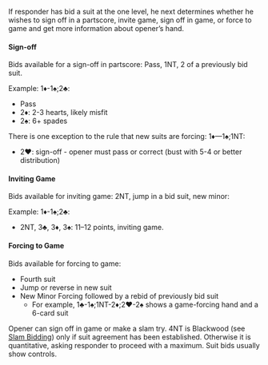 If responder has bid a suit at the one level, he next determines whether he wishes
to sign off in a partscore, invite game, sign off in game, or force to game and get
more information about opener’s hand.

#### Sign-off
Bids available for a sign-off in partscore: Pass, 1NT, 2 of a previously bid suit.

Example: 1♦-1♠;2♣:
   * Pass
   * 2♦: 2-3 hearts, likely misfit
   * 2♠: 6+ spades

There is one exception to the rule that new suits are forcing: 1♦—1♠;1NT:
   * 2♥: sign-off - opener must pass or correct (bust with 5-4 or better distribution)
   
#### Inviting Game
Bids available for inviting game: 2NT, jump in a bid suit, new minor:

Example: 1♦-1♠;2♣:
   * 2NT, 3♣, 3♦, 3♠: 11–12 points, inviting game.

#### Forcing to Game
Bids available for forcing to game:
   * Fourth suit
   * Jump or reverse in new suit
   * New Minor Forcing followed by a rebid of previously bid suit
      * For example, 1♣-1♠;1NT-2♦;2♥-2♠ shows a game-forcing hand and a 6-card suit

Opener can sign off in game or make a slam try. 
4NT is Blackwood (see [Slam Bidding](#slam-bidding)) only if suit agreement has been established. 
Otherwise it is quantitative, asking responder to proceed with a maximum. 
Suit bids usually show controls.

